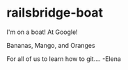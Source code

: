# railsbridge-boat
I'm on a boat! At Google!

Bananas, Mango, and Oranges

For all of us to learn how to git....
-Elena
